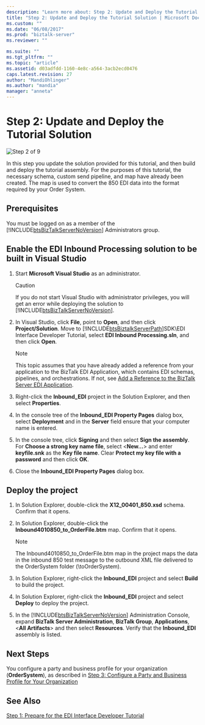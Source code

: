```yaml
---
description: "Learn more about: Step 2: Update and Deploy the Tutorial Solution"
title: "Step 2: Update and Deploy the Tutorial Solution | Microsoft Docs"
ms.custom: ""
ms.date: "06/08/2017"
ms.prod: "biztalk-server"
ms.reviewer: ""

ms.suite: ""
ms.tgt_pltfrm: ""
ms.topic: "article"
ms.assetid: d03adfdd-1160-4e8c-a564-3acb2ecd0476
caps.latest.revision: 27
author: "MandiOhlinger"
ms.author: "mandia"
manager: "anneta"
---
```

# Step 2: Update and Deploy the Tutorial Solution
![Step 2 of 9](../adapters-and-accelerators/wcf-lob-adapter-sdk/media/step-2of9.gif "Step_2of9")  
  
 In this step you update the solution provided for this tutorial, and then build and deploy the tutorial assembly. For the purposes of this tutorial, the necessary schema, custom send pipeline, and map have already been created. The map is used to convert the 850 EDI data into the format required by your Order System.  
  
## Prerequisites  
 You must be logged on as a member of the [!INCLUDE[btsBizTalkServerNoVersion](../includes/btsbiztalkservernoversion-md.md)] Administrators group.  
  
## Enable the EDI Inbound Processing solution to be built in Visual Studio  
  
1. Start **Microsoft Visual Studio** as an administrator.  
  
   > [!CAUTION]
   >  If you do not start Visual Studio with administrator privileges, you will get an error while deploying the solution to [!INCLUDE[btsBizTalkServerNoVersion](../includes/btsbiztalkservernoversion-md.md)].  
  
2. In Visual Studio, click **File**, point to **Open**, and then click **Project/Solution**. Move to [!INCLUDE[btsBiztalkServerPath](../includes/btsbiztalkserverpath-md.md)]SDK\EDI Interface Developer Tutorial, select **EDI Inbound Processing.sln**, and then click **Open**.  
  
   > [!NOTE]
   >  This topic assumes that you have already added a reference from your application to the BizTalk EDI Application, which contains EDI schemas, pipelines, and orchestrations. If not, see [Add a Reference to the BizTalk Server EDI Application](step-1-prepare-for-the-edi-interface-developer-tutorial.md#to-add-reference-to-the-biztalk-edi-application).
  
3. Right-click the **Inbound_EDI** project in the Solution Explorer, and then select **Properties**.  
  
4. In the console tree of the **Inbound_EDI Property Pages** dialog box, select  **Deployment** and in the **Server** field ensure that your computer name is entered.  
  
5. In the console tree, click **Signing** and then select **Sign the assembly**. For **Choose a strong key name file**, select \<**New…**\> and enter  **keyfile.snk** as the **Key file name**. Clear **Protect my key file with a password** and then click **OK**.  
  
6. Close the **Inbound_EDI Property Pages** dialog box.  
  
## Deploy the project  
  
1. In Solution Explorer, double-click the **X12_00401_850.xsd** schema. Confirm that it opens.  
  
2. In Solution Explorer, double-click the **Inbound4010850_to_OrderFile.btm** map. Confirm that it opens.  
  
   > [!NOTE]
   >  The Inbound4010850_to_OrderFile.btm map in the project maps the data in the inbound 850 test message to the outbound XML file delivered to the OrderSystem folder (\toOrderSystem).  
  
3. In Solution Explorer, right-click the **Inbound_EDI** project and select **Build** to build the project.  
  
4. In Solution Explorer, right-click the **Inbound_EDI** project and select **Deploy** to deploy the project.  
  
5. In the [!INCLUDE[btsBizTalkServerNoVersion](../includes/btsbiztalkservernoversion-md.md)] Administration Console, expand **BizTalk Server Administration**, **BizTalk Group**, **Applications**, \<**All Artifacts**\> and then select **Resources**. Verify that the **Inbound_EDI** assembly is listed.  
  
## Next Steps  
 You configure a party and business profile for your organization (**OrderSystem**), as described in [Step 3: Configure a Party and Business Profile for Your Organization](../core/step-3-configure-a-party-and-business-profile-for-your-organization1.md)  
  
## See Also  
 [Step 1: Prepare for the EDI Interface Developer Tutorial](../core/step-1-prepare-for-the-edi-interface-developer-tutorial.md)
